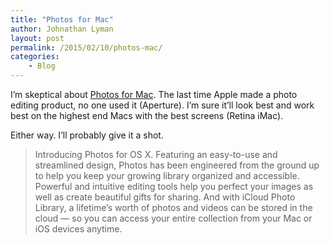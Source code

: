 ```yaml
---
title: "Photos for Mac"
author: Johnathan Lyman
layout: post
permalink: /2015/02/10/photos-mac/
categories:
    - Blog
---
```


I’m skeptical about [Photos&nbsp;for Mac](http://www.apple.com/osx/photos-preview/). The last time Apple made a photo editing product, no one used it (Aperture). I’m sure it’ll look best and work best on the highest end Macs with the best screens (Retina iMac).

Either way. I’ll probably give it a shot.

> Introducing Photos for OS X. Featuring an easy-to-use and streamlined design, Photos has been engineered from the ground up to help you keep your growing library organized and accessible. Powerful and intuitive editing tools help you perfect your images as well as create beautiful gifts for sharing. And with iCloud Photo Library, a lifetime’s worth of photos and videos can be stored in the cloud — so you can access your entire collection from your Mac or iOS devices anytime.

